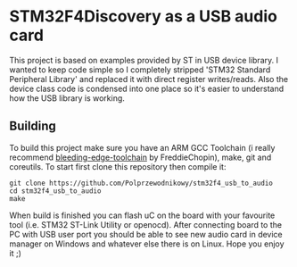 # STM32F4Discovery as a USB audio card

This project is based on examples provided by ST in USB device library. I wanted to keep code simple so I completely stripped 'STM32 Standard Peripheral Library' and replaced it with direct register writes/reads. Also the device class code is condensed into one place so it's easier to understand how the USB library is working.

## Building

To build this project make sure you have an ARM GCC Toolchain (i really recommend [bleeding-edge-toolchain](https://github.com/FreddieChopin/bleeding-edge-toolchain) by FreddieChopin), make, git and coreutils. To start first clone this repository then compile it:
```
git clone https://github.com/Polprzewodnikowy/stm32f4_usb_to_audio
cd stm32f4_usb_to_audio
make
```
When build is finished you can flash uC on the board with your favourite tool (i.e. STM32 ST-Link Utility or openocd). After connecting board to the PC with USB user port you should be able to see new audio card in device manager on Windows and whatever else there is on Linux. Hope you enjoy it ;)
